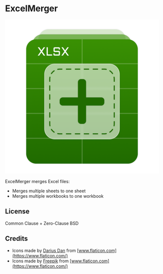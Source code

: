 # ExcelMerger

![ExcelMerger](app-icon.png)

ExcelMerger merges Excel files:

- Merges multiple sheets to one sheet
- Merges multiple workbooks to one workbook

## License

Common Clause + Zero-Clause BSD

## Credits

- Icons made by [Darius Dan](https://www.flaticon.com/authors/darius-dan) from [www.flaticon.com](https://www.flaticon.com/)
- Icons made by [Freepik](https://www.freepik.com") from [www.flaticon.com](https://www.flaticon.com/)
